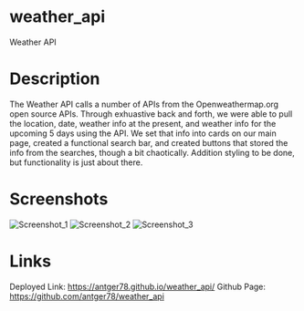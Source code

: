 # weather_api
Weather API
# Description
The Weather API calls a number of APIs from the Openweathermap.org open source APIs. Through exhuastive back and forth, we were able to pull the location, date, weather info at the present, and weather info for the upcoming 5 days using the API.  We set that info into cards on our main page, created a functional search bar, and created buttons that stored the info from the searches, though a bit chaotically.  Addition styling to be done, but functionality is just about there.
# Screenshots
![Screenshot_1]()
![Screenshot_2]()
![Screenshot_3]()
# Links
Deployed Link: https://antger78.github.io/weather_api/
Github Page: https://github.com/antger78/weather_api
